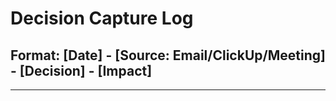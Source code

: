 # Decision Capture Log

## Format: [Date] - [Source: Email/ClickUp/Meeting] - [Decision] - [Impact]

---

<!-- Example entries:
2024-01-15 - Email - Approved budget increase for Q2 - Allows hiring 2 additional developers
2024-01-16 - ClickUp - Changed sprint length to 2 weeks - Better alignment with stakeholder reviews
2024-01-17 - Meeting - Delayed feature X to next release - Focus resources on core functionality
-->
